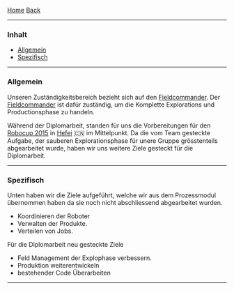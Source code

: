 [Home](home) [Back](KonzeptFL)  

----------

### Inhalt ###

- <a href="#a">Allgemein</a>  
- <a href="#s">Spezifisch</a>

----------

### <a name="a">Allgemein</a> ###
Unseren Zuständigkeitsbereich bezieht sich auf den [Fieldcommander](WikiSolidus). 
Der [Fieldcommander](WikiSolidus) ist dafür zuständig, um die Komplette Explorations und Productionsphase zu handeln.

Während der Diplomarbeit, standen für uns die Vorbereitungen für den [Robocup 2015](http://www.robocup2015.org/) in [Hefei](https://www.google.ch/maps/place/Hefei,+Anhui,+China/@31.8555246,117.2862625,11z/data=!3m1!4b1!4m2!3m1!1s0x35cb640ef207cf9d:0xdc151173f2c33299) :cn: im Mittelpunkt. Da die vom Team gesteckte Aufgabe, der sauberen Explorationsphase für unere Gruppe grösstenteils abgearbeitet wurde, haben wir uns weitere Ziele gesteckt für die Diplomarbeit.  
 

----------

### <a name="s">Spezifisch</a> ###

Unten haben wir die Ziele aufgeführt, welche wir aus dem Prozessmodul übernommen haben da sie noch nicht abschliessend abgearbeitet wurden. 
  
- Koordinieren der Roboter
- Verwalten der Produkte.  
- Verteilen von Jobs.  
   
 Für die Diplomarbeit neu gesteckte Ziele
- Feld Management der Explophase verbessern.
- Produktion weiterentwickeln
- bestehender Code Überarbeiten

----------
